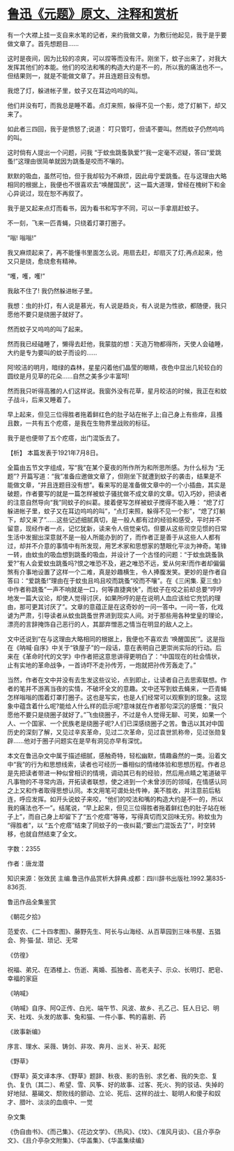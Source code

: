 # [鲁迅《元题》原文、注释和赏析](https://www.vrrw.net/wx/9824.html)

有一个大襟上挂一支自来水笔的记者，来约我做文章，为敷衍他起见，我于是乎要做文章了。首先想题目……

这时是夜间，因为比较的凉爽，可以捏等而没有汗。刚坐下，蚊子出来了，对我大发挥其他们的本能。他们的咬法和嘴的构造大约是不一的，所以我的痛法也不一。但结果则一，就是不能做文章了。并且连题目没有想。

我熄了灯，躲进帐子里，蚊子又在耳边呜呜的叫。

他们并没有叮，而我总是睡不着。点灯来照，躲得不见一个影，熄了灯躺下，却又来了。

如此者三四回，我于是愤怒了;说道： 叮只管叮，但请不要叫。然而蚊子仍然呜呜的叫。

这时倘有人提出一个问题，问我 “于蚊虫跳蚤孰爱?”我一定毫不迟疑，答曰“爱跳蚤!”这理由很简单就因为跳蚤是咬而不嚷的。

默默的吸血，虽然可怕，但于我却较为不麻烦，因此毋宁爱跳蚤。在与这理由大略相同的根据上，我便也不很喜欢去“唤醒国民”，这一篇大道理，曾经在槐树下和金心异说过，现在恕不再叙了。

我于是又起来点灯而看书，因为看书和写字不同，可以一手拿扇赶蚊子。

不一刻，飞来一匹青蝇，只绕着灯罩打圈子。

“嗡! 嗡嗡!”

我又麻烦起来了，再不能懂书里面怎么说。用扇去赶，却扇灭了灯;再点起来，他又只是绕，愈绕愈有精神。

“嚄，嚄，嚄!”

我敌不住了! 我仍然躲进帐子里。

我想：虫的扑灯，有人说是慕光，有人说是趋炎，有人说是为性欲，都随便，我只愿他不要只是绕圈子就好了。

然而蚊子又呜呜的叫了起来。

然而我已经磕睡了，懒得去赶他，我蒙胧的想：天造万物都得所，天使人会磕睡，大约是专为要叫的蚊子而设的……

阿!皎洁的明月，暗绿的森林，星星闪着他们晶莹的眼睛，夜色中显出几轮较白的圆纹是月见草的花朵……自然之美多少丰富呵!

然而我只听得高雅的人们这样说。我窗外没有花草，星月皎洁的时候，我正在和蚊子战斗，后来又睡着了。

早上起来，但见三位得胜者拖着鲜红色的肚子站在帐子上;自己身上有些痒，且搔且数，一共有五个疙瘩，是我在生物界里战败的标征。

我于是也便带了五个疙瘩，出门混饭去了。



【析】 本篇发表于1921年7月8日。

全篇由五节文字组成，写“我”在某个夏夜的所作所为和所思所感。为什么标为 “无题”? 开篇写道：“我”准备应邀做文章了，但刚坐下就遭到蚊子的袭击，结果是不能做文章，“并且连题目没有想”。看来写的是准备做文章中的一个小插曲，其实是破题，作者要写的就是一篇怎样被蚊子骚扰做不成文章的文章。切入巧妙，把读者的注意自然导向“我”同蚊子的纠葛。接着便写怎样被蚊子搅得不能入睡： “熄了灯躲进帐子里，蚊子又在耳边呜呜的叫”，“点灯来照，躲得不见一个影”，“熄了灯躺下，却又来了”……这些记述细腻真切，是一般人都有过的经验和感受，平时并不留意，现经作者一点，记忆犹新，读来令人倍觉亲切。但要从这些司空见惯的日常生活中发掘出深意就不是一般人所能办到的了，而作者正是善于从这些人人都有过，却并不介意的事情中有所发现，用艺术家和思想家的慧眼化平淡为神奇。笔锋一转，由蚊虫的吸血想到跳蚤的吸血，并设计了一个古怪的问题：“于蚊虫跳蚤孰爱?”有人会爱蚊虫跳蚤吗?恨之唯恐不及，避之唯恐不远，爱从何来!而作者却偏偏煞有介事地设置了这样一个二难，真是妙趣横生，令人捧腹发笑。更妙的是作者自答曰：“爱跳蚤!”理由在于蚊虫且呜且咬而跳蚤“咬而不嚷”。在《三闲集. 夏三虫》中作者称跳蚤”一声不响就是一口，何等直捷爽快”，而蚊子在咬之前却总要“哼哼地发一篇大议论，却使人觉得讨厌，如果所哼的是在说明人血应该给它充饥的理由，那可更其讨厌了”。文章的意蕴正是在这奇妙的一问一答中。一问一答，化戏谑为严肃，引导读者从蚊虫跳蚤世界进到现实人间。对于那些用各种堂皇的理论，漂亮的言辞掩饰自己恶行的人，其鄙弃憎恶之情当在明显的敌人之上。

文中还说到“在与这理由大略相同的根据上，我便也不喜欢去 ‘唤醒国民’”。这是指在《呐喊·自序》中关于“铁屋子”的一段话，意在表明自己更崇尚实际的行动。后来在《革命时代的文学》中作者把这意思讲得更明白了：“中国现在的社会情状，止有实地的革命战争，一首诗吓不走孙传芳，一炮就把孙传芳轰走了。”

当然，作者在文中并没有去生发这些议论，点到即止，让读者自己去思索联想。作者的笔并不游离当夜的实情，不破坏全文的意趣。文中还写到蚊去蝇来，一匹青蝇怎样嗡嗡的围着灯罩打圈子。这也是写实，也是人们经常可以观察到的现象。这现象中蕴含着什么呢?能给人什么样的启示呢?意味就在作者那句深沉的感慨：“我只愿他不要只是绕圈子就好了。”飞虫绕圈子，不过是令人觉得无聊、可笑，如果一个人、一个国家、一个民族老是绕圈子呢?人们已深感绕圈子之苦。鲁迅以其对中国历史的深刻了解，又见过辛亥革命，见过二次革命，见过袁世凯称帝，见过张勋复辟……他对于圈子问题实在是早有洞见亦早有深忧。

本文在鲁迅杂文中属于描述细腻，感触奇特，轻松幽默，情趣盎然的一类。沿着文中“我”的行为和思想线索，读者也可经历一番相似的情绪体验和思想历程。作者总是先把读者带进一种似曾相识的情境，调动其已有的经验，然后用点睛之笔道破平凡事物的不寻常内涵，开拓读者联想，使之进到一个未曾涉历的领域，在情感认同之上又和作者取得思想认同。本文用笔可谓处处传神，美不胜收，并注意前后粘连，呼应发挥。如开头说蚊子来咬，“他们的咬法和嘴的构造大约是不一的，所以我的痛法也不一”。结尾说，“早上起来，但见三位得胜者拖着鲜红色的肚子站在帐子上”，而自己身上却留下了“五个疙瘩”等等，写得真切而又回味无穷。称蚊虫为 “得胜者”，以 “五个疙瘩”结束了同蚊子的一夜纠葛;“要出门混饭去了”，时空转移，也就自然结束了全文。

字数：2355

作者：唐龙潜

知识来源：张效民 主编.鲁迅作品赏析大辞典.成都：四川辞书出版社.1992.第835-836页.

鲁迅作品全集鉴赏

《朝花夕拾》

范爱农、《二十四孝图》、藤野先生、阿长与山海经、从百草园到三味书屋、五猖会、狗·猫·鼠、琐记、无常

《仿徨》

祝福、弟兄、在酒楼上、伤逝、离婚、孤独者、高老夫子、示众、长明灯、肥皂、幸福的家庭

《呐喊》

《呐喊》自序、阿Q正传、白光、端午节、风波、故乡、孔乙己、狂人日记、明天、社戏、头发的故事、兔和猫、一件小事、鸭的喜剧、药

《故事新编》

序言、理水、采薇、铸剑、非攻、奔月、出关、补天、起死

《野草》

《野草》英文译本序、《野草》题辞、秋夜、影的告别、求乞者、我的失恋、复仇、复仇〔其二〕、希望、雪、风筝、好的故事、过客、死火、狗的驳诘、失掉的好地狱、墓碣文、颓败线的颤动、立论、死后、这样的战士、聪明人和傻子和奴才、腊叶、淡淡的血痕中、一觉

杂文集

《伪自由书》、《而己集》、《花边文学》、《热风》、《坟》、《准风月谈》、《且介亭杂文》、《且介亭杂文附集》、《华盖集》、《华盖集续编》


